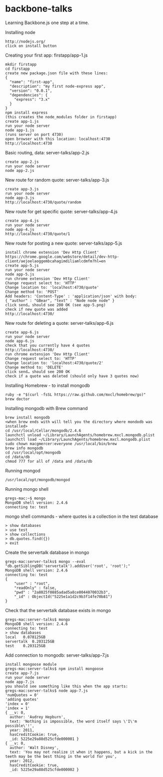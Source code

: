 backbone-talks
==============

Learning Backbone.js one step at a time.

Installing node
```
http://nodejs.org/ 
click on install button
```

Creating your first app: firstapp/app-1.js 
```
mkdir firstapp
cd firstapp
create new package.json file with these lines:
{
  "name": "first-app",
  "description": "my first node-express app",
  "version": "0.0.1",
  "dependencies": {
    "express": "3.x"
  }
}
npm install express
(this creates the node_modules folder in firstapp)
create app-1.js 
run your node server
node app-1.js
(runs server on port 4730)
open browser with this location: localhost:4730
http://localhost:4730
```

Basic routing, data: server-talks/app-2.js
```
create app-2.js
run your node server
node app-2.js
```

New route for random quote: server-talks/app-3.js
```
create app-3.js
run your node server
node app-3.js
http://localhost:4730/quote/random
```

New route for get specific quote: server-talks/app-4.js
```
create app-4.js
run your node server
node app-4.js
http://localhost:4730/quote/1
```

New route for posting a new quote: server-talks/app-5.js
```
install chrome extension 'Dev Http Client'
https://chrome.google.com/webstore/detail/dev-http-client/aejoelaoggembcahagimdiliamlcdmfm?hl=en
create app-5.js
run your node server
node app-5.js
run chrome extension 'Dev Http Client'
Change request select to: 'HTTP'
Change location to: 'localhost:4730/quote'
Change method to: 'POST'
Add headers: 'Content-Type' : 'application/json' with body:
{ "author" : "GBear", "text" : "Node node node" }
click send… should see 200 OK (see app-5.png)
check if new quote was added
http://localhost:4730/
```

New route for deleting a quote: server-talks/app-6.js
```
create app-6.js
run your node server
node app-6.js
check that you currently have 4 quotes
http://localhost:4730/
run chrome extension 'Dev Http Client'
Change request select to: 'HTTP'
Change location to: 'localhost:4730/quote/2'
Change method to: 'DELETE'
click send… should see 200 OK
check if a quote was deleted (should only have 3 quotes now)
```

Installing Homebrew - to install mongodb
```
ruby -e "$(curl -fsSL https://raw.github.com/mxcl/homebrew/go)"
brew doctor
```

Installing mongodb with Brew command
```
brew install mongodb
<when brew ends with will tell you the directory where mondodb was installed>
cd /usr/local/Cellar/mongodb/2.4.6 
launchctl unload ~/Library/LaunchAgents/homebrew.mxcl.mongodb.plist
launchctl load ~/Library/LaunchAgents/homebrew.mxcl.mongodb.plist
sudo chown macgmercer:everyone /usr/local/bin/brew
brew info mongodb
cd /usr/local/opt/mongodb
cd /data/db
chmod 777 for all of /data and /data/db
```

Running mongod
```
/usr/local/opt/mongodb/mongod
``` 
 
Running mongo shell
```
gregs-mac:~$ mongo
MongoDB shell version: 2.4.6
connecting to: test
```

mongo shell commands - where quotes is a collection in the test database
```
> show databases
> use test
> show collections
> db.quotes.find({})
> exit
```

Create the servertalk database in mongo
```
gregs-mac:server-talks$ mongo --eval "db.getSiblingDB('servertalk').addUser('root', 'root');"
MongoDB shell version: 2.4.6
connecting to: test
{
	"user" : "root",
	"readOnly" : false,
	"pwd" : "2a8025f0885adad5a8ce0044070032b3",
	"_id" : ObjectId("5225e1a1d2c9b3f14fe70b81")
}
```

Check that the servertalk database exists in mongo
```
gregs-mac:server-talks$ mongo
MongoDB shell version: 2.4.6
connecting to: test
> show databases
local	0.078125GB
servertalk	0.203125GB
test	0.203125GB
```

Add connection to mongodb: server-talks/app-7.js
```
install mongoose module
gregs-mac:server-talks$ npm install mongoose
create app-7.js
run your node server
node app-7.js
you should see something like this when the app starts:
gregs-mac:server-talks$ node app-7.js
'numQuotes = 0'
'adding quotes'
'index = 0'
'index = 1'
{ __v: 0,
  author: 'Audrey Hepburn',
  text: 'Nothing is impossible, the word itself says \'I\'m possible\'!',
  year: 2011,
  hasCreditCookie: true,
  _id: 5225e29a88d525cfde000001 }
{ __v: 0,
  author: 'Walt Disney',
  text: 'You may not realize it when it happens, but a kick in the teeth may be the best thing in the world for you',
  year: 2012,
  hasCreditCookie: true,
  _id: 5225e29a88d525cfde000002 }
```

